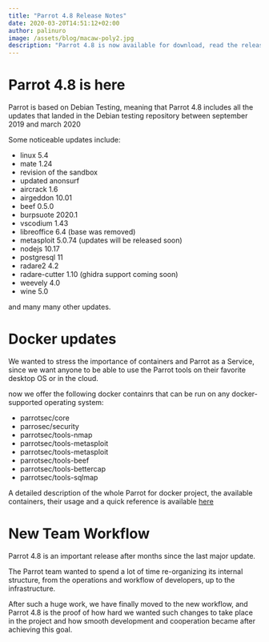 ```yaml
---
title: "Parrot 4.8 Release Notes"
date: 2020-03-20T14:51:12+02:00
author: palinuro
image: /assets/blog/macaw-poly2.jpg
description: "Parrot 4.8 is now available for download, read the release notes"
---
```


# Parrot 4.8 is here

Parrot is based on Debian Testing, meaning that Parrot 4.8 includes all the updates that landed in the Debian testing repository between september 2019 and march 2020

Some noticeable updates include:

* linux 5.4
* mate 1.24
* revision of the sandbox
* updated anonsurf
* aircrack 1.6
* airgeddon 10.01
* beef 0.5.0
* burpsuote 2020.1
* vscodium 1.43
* libreoffice 6.4 (base was removed)
* metasploit 5.0.74 (updates will be released soon)
* nodejs 10.17
* postgresql 11
* radare2 4.2
* radare-cutter 1.10 (ghidra support coming soon)
* weevely 4.0
* wine 5.0

and many many other updates.

# Docker updates

We wanted to stress the importance of containers and Parrot as a Service, since we want anyone to be able to use the Parrot tools on their favorite desktop OS or in the cloud.

now we offer the following docker containrs that can be run on any docker-supported operating system:

* parrotsec/core
* parrosec/security
* parrotsec/tools-nmap
* parrotsec/tools-metasploit
* parrotsec/tools-metasploit
* parrotsec/tools-beef
* parrotsec/tools-bettercap
* parrotsec/tools-sqlmap


A detailed description of the whole Parrot for docker project, the available containers, their usage and a quick reference is available [here](https://nest.parrot.sh/build/docker-images/-/blob/master/README.md)


# New Team Workflow

Parrot 4.8 is an important release after months since the last major update.

The Parrot team wanted to spend a lot of time re-organizing its internal structure, from the operations and workflow of developers, up to the infrastructure.

After such a huge work, we have finally moved to the new workflow, and Parrot 4.8 is the proof of how hard we wanted such changes to take place in the project and how smooth development and cooperation became after achieving this goal.


